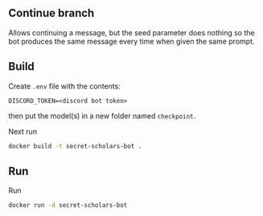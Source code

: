 ## Continue branch
Allows continuing a message, but the seed parameter does nothing so the bot produces the same message every time when given the same prompt.

## Build
Create `.env` file with the contents:
```
DISCORD_TOKEN=<discord bot token>
```
then put the model(s) in a new folder named `checkpoint`.

Next run
```sh
docker build -t secret-scholars-bot .
```

## Run
Run
```sh
docker run -d secret-scholars-bot
```
